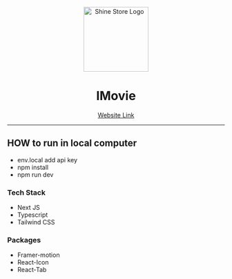<p align="center">
  <img src="https://i.ibb.co/fDrLPt0/iMovie.png" alt="Shine Store Logo" height="150dp">
</p>

<h1 align="center">IMovie</h1>

<p align=center>
  <a href="https://imovie-sqaz.onrender.com/">Website Link</a>
</p>

---

## HOW to run in local computer
- env.local add api key
- npm install
- npm run dev

### Tech Stack
- Next JS
- Typescript
- Tailwind CSS

### Packages

- Framer-motion
- React-Icon
- React-Tab
